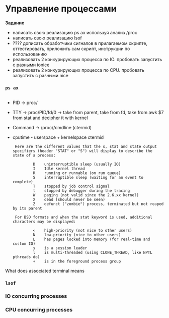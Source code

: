 # Управление процессами

**Задание**
* написать свою реализацию ps ax используя анализ /proc
* написать свою реализацию lsof
* ???? дописать обработчики сигналов в прилагаемом скрипте, оттестировать, приложить сам скрипт, инструкции по использованию
* реализовать 2 конкурирующих процесса по IO. пробовать запустить с разными ionice
* реализовать 2 конкурирующих процесса по CPU. пробовать запустить с разными nice

### `ps ax`

```bash

```

* PID -> proc/<PID>
* TTY -> proc/PID/fd/0 -> take from parent, take from fd, take from awk $7 from stat and decipher it with kernel 
* Command -> /proc/<PID>/cmdline (ctermid)
* cputime - userspace + kernelspace
ctermid

       Here are the different values that the s, stat and state output specifiers (header "STAT" or "S") will display to describe the state of a process:

               D    uninterruptible sleep (usually IO)
               I    Idle kernel thread
               R    running or runnable (on run queue)
               S    interruptible sleep (waiting for an event to complete)
               T    stopped by job control signal
               t    stopped by debugger during the tracing
               W    paging (not valid since the 2.6.xx kernel)
               X    dead (should never be seen)
               Z    defunct ("zombie") process, terminated but not reaped by its parent

       For BSD formats and when the stat keyword is used, additional characters may be displayed:

               <    high-priority (not nice to other users)
               N    low-priority (nice to other users)
               L    has pages locked into memory (for real-time and custom IO)
               s    is a session leader
               l    is multi-threaded (using CLONE_THREAD, like NPTL pthreads do)
               +    is in the foreground process group



What does associated terminal means







### `lsof`

### IO concurring processes

### CPU concurring processes
